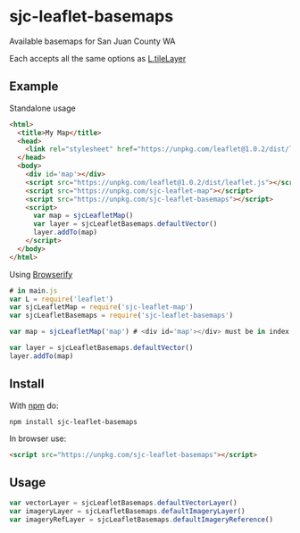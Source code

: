 # sjc-leaflet-basemaps

Available basemaps for San Juan County WA

Each accepts all the same options as [L.tileLayer](http://leafletjs.com/reference-1.0.2.html#tilelayer)

## Example

Standalone usage
``` html
<html>
  <title>My Map</title>
  <head>
    <link rel="stylesheet" href="https://unpkg.com/leaflet@1.0.2/dist/leaflet.css" />
  </head>
  <body>
    <div id='map'></div>
    <script src="https://unpkg.com/leaflet@1.0.2/dist/leaflet.js"></script>
    <script src="https://unpkg.com/sjc-leaflet-map"></script>
    <script src="https://unpkg.com/sjc-leaflet-basemaps"></script>
    <script>
      var map = sjcLeafletMap()
      var layer = sjcLeafletBasemaps.defaultVector()
      layer.addTo(map)
    </script>
  </body>
</html>
```

Using [Browserify](http://browserify.org)
``` javascript
# in main.js
var L = require('leaflet')
var sjcLeafletMap = require('sjc-leaflet-map')
var sjcLeafletBasemaps = require('sjc-leaflet-basemaps')

var map = sjcLeafletMap('map') # <div id='map'></div> must be in index.html

var layer = sjcLeafletBasemaps.defaultVector()
layer.addTo(map)
```

## Install
With [npm](https://npmjs.org) do:
``` shell
npm install sjc-leaflet-basemaps
```

In browser use:
``` html
<script src="https://unpkg.com/sjc-leaflet-basemaps"></script>
```

## Usage
``` javascript
var vectorLayer = sjcLeafletBasemaps.defaultVectorLayer()
var imageryLayer = sjcLeafletBasemaps.defaultImageryLayer()
var imageryRefLayer = sjcLeafletBasemaps.defaultImageryReference()

```
